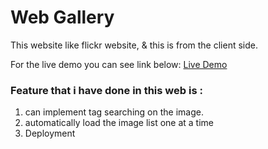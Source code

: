 # Web Gallery

This website like flickr website, & this is from the client side.

For the live demo you can see link below: 
[Live Demo](https://web-gallery-aia.netlify.app/#/)

### Feature that i have done in this web is :

1. can implement tag searching on the image. 
2. automatically load the image list one at a time
3. Deployment 
